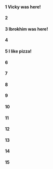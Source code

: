 #### 1 Vicky was here!
#### 2
#### 3 Ibrokhim was here!
#### 4
#### 5 I like pizza!
#### 6
#### 7
#### 8
#### 9
#### 10
#### 11
#### 12
#### 13
#### 14
#### 15